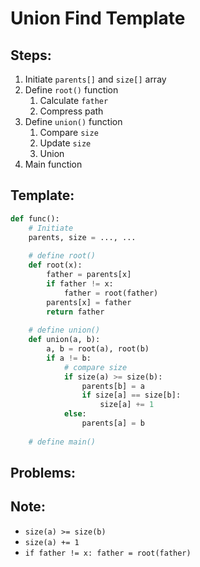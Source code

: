 # Union Find Template

## Steps:

1. Initiate `parents[]` and `size[]` array
2. Define `root()` function
    1. Calculate `father`
    2. Compress path
3. Define `union()` function
    1. Compare `size`
    2. Update `size`
    3. Union
4. Main function

## Template:

```python
def func():
    # Initiate
    parents, size = ..., ...
    
    # define root()
    def root(x):
        father = parents[x]
        if father != x:
            father = root(father)
        parents[x] = father
        return father
    
    # define union()
    def union(a, b):
        a, b = root(a), root(b)
        if a != b:
            # compare size
            if size(a) >= size(b):
                parents[b] = a
                if size[a] == size[b]:
                    size[a] += 1
            else:
                parents[a] = b
    
    # define main()
```

## Problems:

## Note:
* `size(a) >= size(b)`
* `size(a) += 1`
* `if father != x: father = root(father)`
